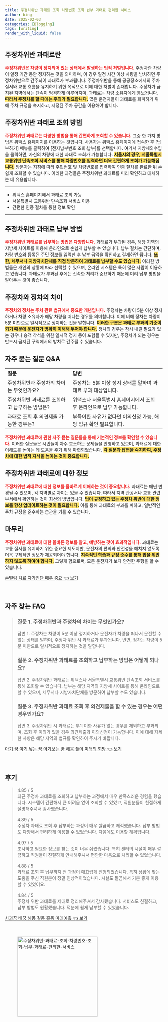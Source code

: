 ```yaml
---
title: 주정차위반 과태료 조회 차량번호 조회 납부 과태료 편리한 서비스
author: bing
date: 2025-02-03
categories: [Blogging]
tags: [writing]
render_with_liquid: false
---
```



<h2 id='주정차위반 과태료란'>주정차위반 과태료란</h2>

<p><b><span style="color: #ee2323;">주정차위반은 차량이 정지되어 있는 상태에서 발생하는 법적 처벌입니다.</span></b> 주정차란 차량이 일정 기간 동안 정지하는 것을 의미하며, 이 경우 일정 시간 이상 차량을 방치하면 주정차위반으로 간주되어 과태료가 부과됩니다. 주정차위반을 통해 공공장소에서의 주차 질서와 교통 흐름을 유지하기 위한 목적으로 이에 대한 처벌이 존재합니다. 주정차가 금지된 지역에서는 단속이 엄격하게 이루어지며, 과태료는 차량 소유자에게 통보됩니다. <b><span style="background-color: #ffe066;">따라서 주정차를 할 때에는 주의가 필요합니다.</span></b> 많은 운전자들이 과태료를 회피하기 위해 주차 규정을 숙지하고, 지정된 주차 공간을 이용해야 합니다.</p>

<h2 id='주정차위반 과태료 조회 방법'>주정차위반 과태료 조회 방법</h2>

<p><b><span style="color: #ee2323;">주정차위반 과태료는 다양한 방법을 통해 간편하게 조회할 수 있습니다.</span></b> 그중 한 가지 방법은 위택스 홈페이지를 이용하는 것입니다. 사용자는 위택스 홈페이지에 접속한 후 [납부하기] 메뉴를 클릭하여 [전자납부번호 조회·납부]를 선택합니다. 여기서 지방세외수입을 클릭하면, 자신의 차량에 대한 과태료 조회가 가능합니다. <b><span style="background-color: #ffe066;">서울시의 경우, 서울특별시 교통위반 단속조회 서비스를 통해 차량번호를 입력하면 더욱 간편하게 조회가 가능해집니다.</span></b> 방문자는 지침에 따라 주민번호 및 차량번호를 입력하여 인증 절차를 완료한 뒤 손쉽게 조회할 수 있습니다. 이러한 과정들은 주정차위반 과태료를 미리 확인하고 대처하는 데 유용합니다.</p>

<hr />

<ul>
    <li>위택스 홈페이지에서 과태료 조회 가능</li>
    <li>서울특별시 교통위반 단속조회 서비스 이용</li>
    <li>간편한 인증 절차를 통한 정보 확인</li>
</ul>

<hr />

<h2 id='주정차위반 과태료 납부 방법'>주정차위반 과태료 납부 방법</h2>

<p><b><span style="color: #ee2323;">주정차위반 과태료를 납부하는 방법은 다양합니다.</span></b> 과태료가 부과된 경우, 해당 지역의 지방세 사이트를 이용해 온라인으로 손쉽게 납부할 수 있습니다. 납부 절차는 간단하며, 차량 번호와 등록된 주민 정보를 입력한 후 납부 금액을 확인하고 결제하면 됩니다. <b><span style="background-color: #ffe066;">또한, 세무서나 지방자치단체를 직접 방문하여 과태료를 납부할 수도 있습니다.</span></b> 이러한 방법들은 개인의 상황에 따라 선택할 수 있으며, 온라인 시스템은 특히 많은 사람이 이용하고 있습니다. 과태료가 부과된 후에는 신속한 처리가 중요하기 때문에 미리 납부 방법을 알아두는 것이 좋습니다.</p>

<h2 id='주정차와 정차의 차이'>주정차와 정차의 차이</h2>

<p><b><span style="color: #ee2323;">주정차와 정차는 주차 관련 법규에서 중요한 개념입니다.</span></b> 주정차는 차량이 5분 이상 정지하거나 차량 소유자가 해당 차량을 떠나는 경우를 의미합니다. 이에 비해 정차는 차량이 5분 미만으로 일시적으로 정지하는 것을 말합니다. <b><span style="background-color: #ffe066;">이러한 구분은 과태료 부과의 기준이 되기 때문에 운전자가 명확히 이해해 두어야 합니다.</span></b> 정차의 경우는 잠시 내릴 필요가 있는 경우나 승객 착석을 위한 일시적 정지 등이 포함될 수 있지만, 주정차가 되는 경우는 반드시 금지된 구역에서의 방치로 간주될 수 있습니다.</p>

<h2 id='자주 묻는 질문 Q&A'>자주 묻는 질문 Q&A</h2>

<table>
    <tr>
        <td><b>질문</b></td>
        <td><b>답변</b></td>
    </tr>
    <tr>
        <td>주정차위반과 주정차의 차이는 무엇인가요?</td>
        <td>주정차는 5분 이상 정지 상태를 말하며 과태료 부과 대상입니다.</td>
    </tr>
    <tr>
        <td>주정차위반 과태료를 조회하고 납부하는 방법은?</td>
        <td>위택스나 서울특별시 홈페이지에서 조회 후 온라인으로 납부 가능합니다.</td>
    </tr>
    <tr>
        <td>과태료 조회 후 의견제출 가능한 경우는?</td>
        <td>부득이한 사유가 없다면 이의신청 가능, 해당 법규 확인 필요합니다.</td>
    </tr>
</table>

<p><b><span style="color: #ee2323;">주정차위반 과태료에 관한 자주 묻는 질문들을 통해 기본적인 정보를 확인할 수 있습니다.</span></b> 이러한 질문들은 시민들이 자주 호소하는 문제들을 반영하고 있으며, 과태료에 대한 이해도를 높이는 데 도움을 주기 위해 마련되었습니다. <b><span style="background-color: #ffe066;">각 질문과 답변을 숙지하여, 주정차에 대한 법적 지식을 높이는 것이 중요합니다.</span></b></p>

<h2 id='주정차위반 과태료에 대한 정보'>주정차위반 과태료에 대한 정보</h2>

<p><b><span style="color: #ee2323;">주정차위반 과태료에 대한 정보를 올바르게 이해하는 것이 중요합니다.</span></b> 과태료는 매년 변경될 수 있으며, 각 지역별로 차이는 있을 수 있습니다. 따라서 지역 관공서나 교통 관련 부서에서 확인하는 것이 최선의 방법입니다. <b><span style="background-color: #ffe066;">법이 규정하고 있는 주정차 위반에 대한 정보를 항상 업데이트하는 것이 필요합니다.</span></b> 이를 통해 과태료의 부과를 피하고, 일반적인 주차 규정을 준수하는 습관을 기를 수 있습니다.</p>

<h2 id='마무리'>마무리</h2>

<p><b><span style="color: #ee2323;">주정차위반 과태료에 대한 올바른 정보를 알고, 예방하는 것이 효과적입니다.</span></b> 과태료는 교통 질서를 유지하기 위한 중요한 제도지만, 운전자의 편의와 안전성을 해치지 않도록 더욱 구체적인 정보가 제공되어야 합니다. <b><span style="background-color: #ffe066;">지속적인 학습과 규정 준수를 통해 법을 위반하지 않도록 하여야 합니다.</span></b> 그렇게 함으로써, 모든 운전자가 보다 안전한 주행을 할 수 있습니다.</p>


<p><a class="click-button" title="손떨림 치료 자가진단 매우 중요" href="https://24nara.github.io/posts/%EC%86%90%EB%96%A8%EB%A6%BC-%EC%B9%98%EB%A3%8C-%EC%9E%90%EA%B0%80%EC%A7%84%EB%8B%A8-%EB%A7%A4%EC%9A%B0-%EC%A4%91%EC%9A%94/" rel="dofollow">손떨림 치료 자가진단 매우 중요 👈 보기</a></p><br>
<h2 id='자주_찾는_FAQ'>자주 찾는 FAQ</h2>
<div itemscope="" itemtype="https://schema.org/FAQPage"> 
<blockquote> 
<div itemscope="" itemprop="mainEntity" itemtype="https://schema.org/Question"> 
<h3 itemprop="name">질문 1. 주정차위반과 주정차의 차이는 무엇인가요?</h3> 
<div itemscope="" itemprop="acceptedAnswer" itemtype="https://schema.org/Answer"> 
<span itemprop="text"> 
<p>답변 1. 주정차는 차량이 5분 이상 정지하거나 운전자가 차량을 떠나서 운전할 수 없는 상태를 말하며, 주정차 위반 시 과태료가 부과됩니다. 반면, 정차는 차량이 5분 미만으로 일시적으로 정지하는 것을 말합니다.</p> 
</span> 
</div> 
</div> 

<div itemscope="" itemprop="mainEntity" itemtype="https://schema.org/Question"> 
<h3 itemprop="name">질문 2. 주정차위반 과태료를 조회하고 납부하는 방법은 어떻게 되나요?</h3> 
<div itemscope="" itemprop="acceptedAnswer" itemtype="https://schema.org/Answer"> 
<span itemprop="text"> 
<p>답변 2. 주정차위반 과태료는 위택스나 서울특별시 교통위반 단속조회 서비스를 통해 조회할 수 있습니다. 납부는 해당 지역의 지방세 사이트를 통해 온라인으로 할 수 있으며, 세무서나 지방자치단체를 방문하여 납부할 수도 있습니다.</p> 
</span> 
</div> 
</div> 

<div itemscope="" itemprop="mainEntity" itemtype="https://schema.org/Question"> 
<h3 itemprop="name">질문 3. 주정차위반 과태료 조회 후 의견제출을 할 수 있는 경우는 어떤 경우인가요?</h3> 
<div itemscope="" itemprop="acceptedAnswer" itemtype="https://schema.org/Answer"> 
<span itemprop="text"> 
<p>답변 3. 주정차위반 시 과태료는 부득이한 사유가 없는 경우를 제외하고 부과되며, 조회 후 이의가 있을 경우 의견제출과 이의신청이 가능합니다. 이에 대해 자세한 사항은 해당 지역의 법규를 확인하여 주시기 바랍니다.</p> 
</span> 
</div> 
</div> 
</blockquote> 
</div>
<p><a class="click-button" title="아기 꿈 아기 낳는 꿈 아기보는 꿈 해몽 풀이 미래의 희망" href="https://24nara.github.io/posts/%EC%95%84%EA%B8%B0-%EA%BF%88-%EC%95%84%EA%B8%B0-%EB%82%B3%EB%8A%94-%EA%BF%88-%EC%95%84%EA%B8%B0%EB%B3%B4%EB%8A%94-%EA%BF%88-%ED%95%B4%EB%AA%BD-%ED%92%80%EC%9D%B4-%EB%AF%B8%EB%9E%98%EC%9D%98-%ED%9D%AC%EB%A7%9D/" rel="dofollow">아기 꿈 아기 낳는 꿈 아기보는 꿈 해몽 풀이 미래의 희망 👈 보기</a></p><br>
<h2 id='후기'>후기</h2>
<div itemscope itemtype="https://schema.org/Product">
  <blockquote>
  <div itemprop="review" itemscope itemtype="https://schema.org/Review">
      <div itemprop="reviewRating" itemscope itemtype="https://schema.org/Rating"> <span itemprop="ratingValue">4.85</span> / <span itemprop="bestRating">5</span> </div>
      <span itemprop="reviewBody">최근 주정차 과태료를 조회하고 납부하는 과정에서 매우 만족스러운 경험을 했습니다. 시스템이 간편해서 큰 어려움 없이 조회할 수 있었고, 직원분들이 친절하게 설명해주셔서 감사했습니다.</span>
  </div>
  <br>
  <div itemprop="review" itemscope itemtype="https://schema.org/Review">
      <div itemprop="reviewRating" itemscope itemtype="https://schema.org/Rating"> <span itemprop="ratingValue">4.89</span> / <span itemprop="bestRating">5</span> </div>
      <span itemprop="reviewBody">주정차 과태료 조회 후 납부하는 과정이 매우 깔끔하고 쾌적했습니다. 납부 방법도 다양해서 편리하게 이용할 수 있었습니다. 다음에도 이용할 계획입니다.</span>
  </div>
  <br>
  <div itemprop="review" itemscope itemtype="https://schema.org/Review">
      <div itemprop="reviewRating" itemscope itemtype="https://schema.org/Rating"> <span itemprop="ratingValue">4.97</span> / <span itemprop="bestRating">5</span> </div>
      <span itemprop="reviewBody">조사하고 필요한 정보를 찾는 것이 너무 쉬웠습니다. 특히 센터의 시설이 매우 깔끔하고 직원들이 친절하게 안내해주셔서 편안한 마음으로 처리할 수 있었습니다.</span>
  </div>
  <br>
  <div itemprop="review" itemscope itemtype="https://schema.org/Review">
      <div itemprop="reviewRating" itemscope itemtype="https://schema.org/Rating"> <span itemprop="ratingValue">4.88</span> / <span itemprop="bestRating">5</span> </div>
      <span itemprop="reviewBody">과태료 조회 후 납부까지 전 과정이 매끄럽게 진행되었습니다. 특히 상황에 맞는 도움을 주신 직원분이 정말 인상적이었습니다. 시설도 깔끔해서 기분 좋게 이용할 수 있었어요.</span>
  </div>
  <br>
  <div itemprop="review" itemscope itemtype="https://schema.org/Review">
      <div itemprop="reviewRating" itemscope itemtype="https://schema.org/Rating"> <span itemprop="ratingValue">4.84</span> / <span itemprop="bestRating">5</span> </div>
      <span itemprop="reviewBody">주정차 위반 과태료를 제대로 정리해주셔서 감사했습니다. 서비스도 친절하고, 납부 방법도 원활했습니다. 덕분에 쉽게 납부할 수 있었습니다.</span>
  </div>
  </blockquote>
</div>
<p><a class="click-button" title="사과꿈 배꿈 해몽 길몽 흉몽 미래예측" href="https://24nara.github.io/posts/%EC%82%AC%EA%B3%BC%EA%BF%88-%EB%B0%B0%EA%BF%88-%ED%95%B4%EB%AA%BD-%EA%B8%B8%EB%AA%BD-%ED%9D%89%EB%AA%BD-%EB%AF%B8%EB%9E%98%EC%98%88%EC%B8%A1/" rel="dofollow">사과꿈 배꿈 해몽 길몽 흉몽 미래예측 👈 보기</a></p><br>
<figure class="image"><img src="https://24nara.github.io/assets/img/thumbnail/주정차위반-과태료-조회-차량번호-조회-납부-과태료-편리한-서비스.webp" alt="주정차위반-과태료-조회-차량번호-조회-납부-과태료-편리한-서비스" width="256" height="256"></figure>